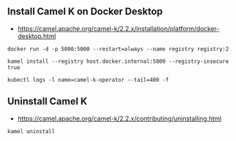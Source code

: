 
## Install Camel K on Docker Desktop

* https://camel.apache.org/camel-k/2.2.x/installation/platform/docker-desktop.html

```
docker run -d -p 5000:5000 --restart=always --name registry registry:2

kamel install --registry host.docker.internal:5000 --registry-insecure true

kubectl logs -l name=camel-k-operator --tail=400 -f
```

## Uninstall Camel K

* https://camel.apache.org/camel-k/2.2.x/contributing/uninstalling.html

```
kamel uninstall
```
